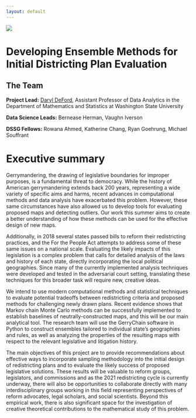 ```yaml
---
layout: default
---
```


<img src="{{ site.url }}{{ site.baseurl }}/assets/img/eScience.png">


# Developing Ensemble Methods for Initial Districting Plan Evaluation

## The Team

**Project Lead:** [Daryl DeFord](http://www.math.wsu.edu/faculty/ddeford/), Assistant Professor of Data Analytics in the Department of Mathematics and Statistics at Washington State University

**Data Science Leads:** Bernease Herman, Vaughn Iverson

**DSSG Fellows:** Rowana Ahmed, Katherine Chang, Ryan Goehrung, Michael Souffrant

# Executive summary

Gerrymandering, the drawing of legislative boundaries for improper purposes, is a fundamental threat to democracy. While the history of American gerrymandering extends back 200 years, representing a wide variety of specific aims and harms, recent advances in computational methods and data analysis have exacerbated this problem. However, these same circumstances have also allowed us to develop tools for evaluating proposed maps and detecting outliers. Our work this summer aims to create a better understanding of how these methods can be used for the effective design of new maps.

Additionally, in 2018 several states passed bills to reform their redistricting practices, and the For the People Act attempts to address some of these same issues on a national scale. Evaluating the likely impacts of this legislation is a complex problem that calls for detailed analysis of the laws and history of each state, directly incorporating the local political geographies. Since many of the currently implemented analysis techniques were developed and tested in the adversarial court setting, translating these techniques for this broader task will require new, creative ideas.

We intend to use modern computational methods and statistical techniques to evaluate potential tradeoffs between redistricting criteria and proposed methods for challenging newly drawn plans. Recent evidence shows that Markov chain Monte Carlo methods can be successfully implemented to establish baselines of neutrally-constructed maps, and this will be our main analytical tool. The research team will use the GerryChain software in Python to construct ensembles tailored to individual state’s geographies and rules, as well as analyzing the properties of the resulting maps with respect to the relevant legislative and litigation history.

The main objectives of this project are to provide recommendations about effective ways to incorporate sampling methodology into the initial design of redistricting plans and to evaluate the likely success of proposed legislative solutions. These results will be valuable to reform groups, legislators, and commissions and as the 2021 redistricting cycle is currently underway, there will also be opportunities to collaborate directly with many interdisciplinary groups working in this field representing perspectives of reform advocates, legal scholars, and social scientists. Beyond this empirical work, there is also significant space for the investigation of creative theoretical contributions to the mathematical study of this problem.

